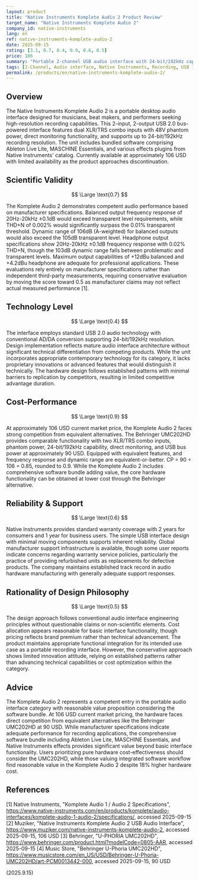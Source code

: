 ```yaml
---
layout: product
title: "Native Instruments Komplete Audio 2 Product Review"
target_name: "Native Instruments Komplete Audio 2"
company_id: native-instruments
lang: en
ref: native-instruments-komplete-audio-2
date: 2025-09-15
rating: [3.1, 0.7, 0.4, 0.9, 0.6, 0.5]
price: 106
summary: "Portable 2-channel USB audio interface with 24-bit/192kHz capability, offering adequate performance with good value proposition considering included software bundle"
tags: [2-Channel, Audio interface, Native Instruments, Recording, USB Interface]
permalink: /products/en/native-instruments-komplete-audio-2/
---
```

## Overview

The Native Instruments Komplete Audio 2 is a portable desktop audio interface designed for musicians, beat makers, and performers seeking high-resolution recording capabilities. This 2-input, 2-output USB 2.0 bus-powered interface features dual XLR/TRS combo inputs with 48V phantom power, direct monitoring functionality, and supports up to 24-bit/192kHz recording resolution. The unit includes bundled software comprising Ableton Live Lite, MASCHINE Essentials, and various effects plugins from Native Instruments' catalog. Currently available at approximately 106 USD with limited availability as the product approaches discontinuation.

## Scientific Validity

$$ \Large \text{0.7} $$

The Komplete Audio 2 demonstrates competent audio performance based on manufacturer specifications. Balanced output frequency response of 20Hz-20kHz ±0.1dB would exceed transparent level requirements, while THD+N of 0.002% would significantly surpass the 0.01% transparent threshold. Dynamic range of 106dB (A-weighted) for balanced outputs would also exceed the 105dB transparent level. Headphone output specifications show 20Hz-20kHz ±0.1dB frequency response with 0.02% THD+N, though the 103dB dynamic range falls between problematic and transparent levels. Maximum output capabilities of +12dBu balanced and +4.2dBu headphone are adequate for professional applications. These evaluations rely entirely on manufacturer specifications rather than independent third-party measurements, requiring conservative evaluation by moving the score toward 0.5 as manufacturer claims may not reflect actual measured performance [1].

## Technology Level

$$ \Large \text{0.4} $$

The interface employs standard USB 2.0 audio technology with conventional AD/DA conversion supporting 24-bit/192kHz resolution. Design implementation reflects mature audio interface architecture without significant technical differentiation from competing products. While the unit incorporates appropriate contemporary technology for its category, it lacks proprietary innovations or advanced features that would distinguish it technically. The hardware design follows established patterns with minimal barriers to replication by competitors, resulting in limited competitive advantage duration.

## Cost-Performance

$$ \Large \text{0.9} $$

At approximately 106 USD current market price, the Komplete Audio 2 faces strong competition from equivalent alternatives. The Behringer UMC202HD provides comparable functionality with two XLR/TRS combo inputs, phantom power, 24-bit/192kHz capability, direct monitoring, and USB bus power at approximately 90 USD. Equipped with equivalent features, and frequency response and dynamic range are equivalent-or-better. CP = 90 ÷ 106 = 0.85, rounded to 0.9. While the Komplete Audio 2 includes comprehensive software bundle adding value, the core hardware functionality can be obtained at lower cost through the Behringer alternative.

## Reliability & Support

$$ \Large \text{0.6} $$

Native Instruments provides standard warranty coverage with 2 years for consumers and 1 year for business users. The simple USB interface design with minimal moving components supports inherent reliability. Global manufacturer support infrastructure is available, though some user reports indicate concerns regarding warranty service policies, particularly the practice of providing refurbished units as replacements for defective products. The company maintains established track record in audio hardware manufacturing with generally adequate support responses.

## Rationality of Design Philosophy

$$ \Large \text{0.5} $$

The design approach follows conventional audio interface engineering principles without questionable claims or non-scientific elements. Cost allocation appears reasonable for basic interface functionality, though pricing reflects brand premium rather than technical advancement. The product maintains appropriate functional integration for its intended use case as a portable recording interface. However, the conservative approach shows limited innovation attitude, relying on established patterns rather than advancing technical capabilities or cost optimization within the category.

## Advice

The Komplete Audio 2 represents a competent entry in the portable audio interface category with reasonable value proposition considering the software bundle. At 106 USD current market pricing, the hardware faces direct competition from equivalent alternatives like the Behringer UMC202HD at 90 USD. While manufacturer specifications indicate adequate performance for recording applications, the comprehensive software bundle including Ableton Live Lite, MASCHINE Essentials, and Native Instruments effects provides significant value beyond basic interface functionality. Users prioritizing pure hardware cost-effectiveness should consider the UMC202HD, while those valuing integrated software workflow find reasonable value in the Komplete Audio 2 despite 18% higher hardware cost.

## References

[1] Native Instruments, "Komplete Audio 1 / Audio 2 Specifications", https://www.native-instruments.com/en/products/komplete/audio-interfaces/komplete-audio-1-audio-2/specifications/, accessed 2025-09-15
[2] Muziker, "Native Instruments Komplete Audio 2 USB Audio Interface", https://www.muziker.com/native-instruments-komplete-audio-2, accessed 2025-09-15, 106 USD
[3] Behringer, "U-PHORIA UMC202HD", https://www.behringer.com/product.html?modelCode=0805-AAR, accessed 2025-09-15
[4] Music Store, "Behringer U-Phoria UMC202HD", https://www.musicstore.com/en_US/USD/Behringer-U-Phoria-UMC202HD/art-PCM0013442-000, accessed 2025-09-15, 90 USD

(2025.9.15)